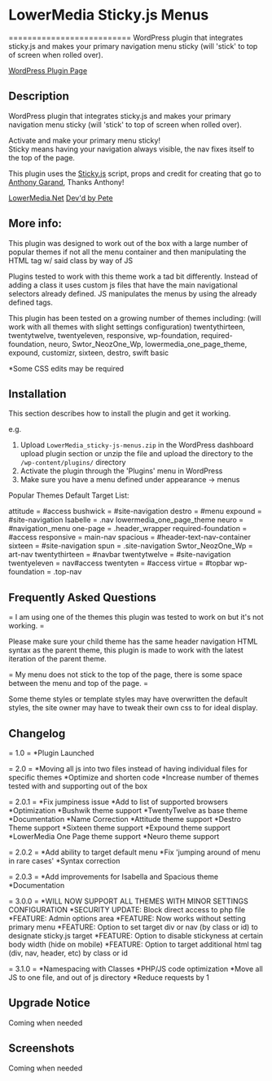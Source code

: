<h1>LowerMedia Sticky.js Menus</h1>
==========================
WordPress plugin that integrates sticky.js and makes your primary navigation menu sticky 
(will 'stick' to top of screen when rolled over).

<a href="https://wordpress.org/plugins/lowermedia-sticky-js-menus/">WordPress Plugin Page</a>

Description
-----------

WordPress plugin that integrates sticky.js and makes your primary navigation menu sticky 
(will 'stick' to top of screen when rolled over).  

Activate and make your primary menu sticky!  
Sticky means having your navigation always visible, the nav fixes itself to the top of the page.  

This plugin uses the <a href='http://stickyjs.com'>Sticky.js</a> script, props and credit for creating that go to 
<a href="http://anthonygarand.com">Anthony Garand</a>, Thanks Anthony!   


<a href='http://lowermedia.net'>LowerMedia.Net</a>
<a href='http://petelower.com'>Dev'd by Pete</a>


More info:
----------

This plugin was designed to work out of the box with a large number of popular themes if not all
the menu container and then manipulating the HTML tag w/ said class by way of JS

Plugins tested to work with this theme work a tad bit differently.  Instead of 
adding a class it uses custom js files that have the main navigational selectors 
already defined.  JS manipulates the menus by using the already defined tags. 

This plugin has been tested on a growing number of themes including: (will work with all themes with slight settings configuration)
   twentythirteen, 
   twentytwelve, 
   twentyeleven, 
   responsive, 
   wp-foundation, 
   required-foundation, 
   neuro, 
   Swtor_NeozOne_Wp, 
   lowermedia_one_page_theme, 
   expound, 
   customizr, 
   sixteen, 
   destro, 
   swift basic

   *Some CSS edits may be required


Installation
------------

This section describes how to install the plugin and get it working.

e.g.

1. Upload `LowerMedia_sticky-js-menus.zip` in the WordPress dashboard upload plugin section or unzip the file and upload the directory to the `/wp-content/plugins/` directory
2. Activate the plugin through the 'Plugins' menu in WordPress
3. Make sure you have a menu defined under appearance -> menus


Popular Themes Default Target List:

   attitude = #access
   bushwick = #site-navigation
   destro = #menu
   expound = #site-navigation
   Isabelle = .nav
   lowermedia_one_page_theme
   neuro = #navigation_menu
   one-page = .header_wrapper
   required-foundation = #access
   responsive = main-nav
   spacious = #header-text-nav-container
   sixteen = #site-navigation
   spun = .site-navigation
   Swtor_NeozOne_Wp = art-nav
   twentythirteen = #navbar
   twentytwelve = #site-navigation
   twentyeleven = nav#access
   twentyten = #access
   virtue = #topbar
   wp-foundation = .top-nav


Frequently Asked Questions
--------------------------

= I am using one of the themes this plugin was tested to work on but it's not working. =

Please make sure your child theme has the same header navigation HTML syntax as the parent theme, this plugin is made to work with the latest iteration of the parent theme.

= My menu does not stick to the top of the page, there is some space between the menu and top of the page. =

Some theme styles or template styles may have overwritten the default styles, the site owner may have to tweak their own css to for ideal display.

Changelog
---------

= 1.0 =
*Plugin Launched

= 2.0 =
*Moving all js into two files instead of having individual files for specific themes
*Optimize and shorten code
*Increase number of themes tested with and supporting out of the box

= 2.0.1 =
*Fix jumpiness issue
*Add to list of supported browsers
*Optimization
*Bushwik theme support
*TwentyTwelve as base theme
*Documentation
*Name Correction
*Attitude theme support
*Destro Theme support
*Sixteen theme support
*Expound theme support
*LowerMedia One Page theme support
*Neuro theme support

= 2.0.2 =
*Add ability to target default menu
*Fix 'jumping around of menu in rare cases'
*Syntax correction

= 2.0.3 =
*Add improvements for Isabella and Spacious theme
*Documentation

= 3.0.0 =
*WILL NOW SUPPORT ALL THEMES WITH MINOR SETTINGS CONFIGURATION
*SECURITY UPDATE: Block direct access to php file
*FEATURE: Admin options area
*FEATURE: Now works without setting primary menu
*FEATURE: Option to set target div or nav (by class or id) to designate sticky.js target
*FEATURE: Option to disable stickyness at certain body width (hide on mobile)
*FEATURE: Option to target additional html tag (div, nav, header, etc) by class or id

= 3.1.0 =
*Namespacing with Classes
*PHP/JS code optimization
*Move all JS to one file, and out of js directory
*Reduce requests by 1

Upgrade Notice
--------------

Coming when needed

Screenshots
-----------

Coming when needed